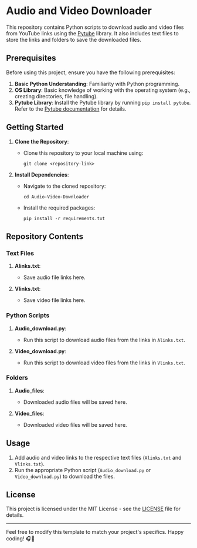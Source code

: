 # Audio and Video Downloader

This repository contains Python scripts to download audio and video files from YouTube links using the [Pytube](https://pytube.io/) library. It also includes text files to store the links and folders to save the downloaded files.

## Prerequisites

Before using this project, ensure you have the following prerequisites:

1. **Basic Python Understanding**: Familiarity with Python programming.
2. **OS Library**: Basic knowledge of working with the operating system (e.g., creating directories, file handling).
3. **Pytube Library**: Install the Pytube library by running `pip install pytube`. Refer to the [Pytube documentation](https://pytube.io/en/latest/) for details.

## Getting Started

1. **Clone the Repository**:
   - Clone this repository to your local machine using:
     ```
     git clone <repository-link>
     ```

2. **Install Dependencies**:
   - Navigate to the cloned repository:
     ```
     cd Audio-Video-Downloader
     ```
   - Install the required packages:
     ```
     pip install -r requirements.txt
     ```

## Repository Contents

### Text Files

1. **Alinks.txt**:
   - Save audio file links here.

2. **Vlinks.txt**:
   - Save video file links here.

### Python Scripts

1. **Audio_download.py**:
   - Run this script to download audio files from the links in `Alinks.txt`.

2. **Video_download.py**:
   - Run this script to download video files from the links in `Vlinks.txt`.

### Folders

1. **Audio_files**:
   - Downloaded audio files will be saved here.

2. **Video_files**:
   - Downloaded video files will be saved here.

## Usage

1. Add audio and video links to the respective text files (`Alinks.txt` and `Vlinks.txt`).
2. Run the appropriate Python script (`Audio_download.py` or `Video_download.py`) to download the files.

## License

This project is licensed under the MIT License - see the [LICENSE](LICENSE) file for details.

---

Feel free to modify this template to match your project's specifics. Happy coding! 🎧🎥